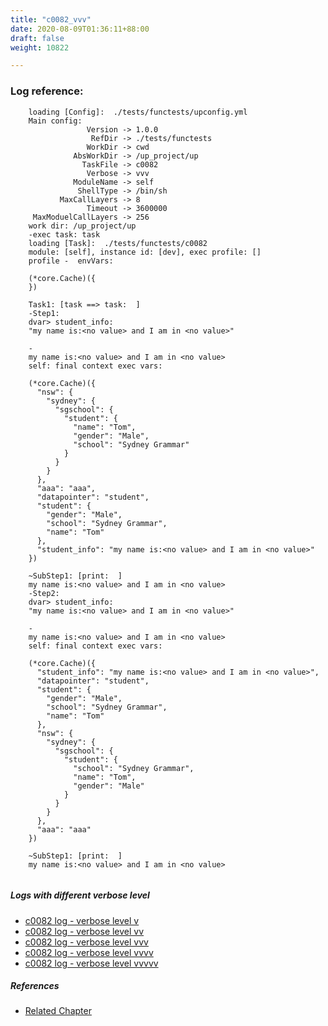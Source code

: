 ```yaml
---
title: "c0082_vvv"
date: 2020-08-09T01:36:11+88:00
draft: false
weight: 10822

---
```


### Log reference: <no value>

```
    loading [Config]:  ./tests/functests/upconfig.yml
    Main config:
                 Version -> 1.0.0
                  RefDir -> ./tests/functests
                 WorkDir -> cwd
              AbsWorkDir -> /up_project/up
                TaskFile -> c0082
                 Verbose -> vvv
              ModuleName -> self
               ShellType -> /bin/sh
           MaxCallLayers -> 8
                 Timeout -> 3600000
     MaxModuelCallLayers -> 256
    work dir: /up_project/up
    -exec task: task
    loading [Task]:  ./tests/functests/c0082
    module: [self], instance id: [dev], exec profile: []
    profile -  envVars:
    
    (*core.Cache)({
    })
    
    Task1: [task ==> task:  ]
    -Step1:
    dvar> student_info:
    "my name is:<no value> and I am in <no value>"
    
    -
    my name is:<no value> and I am in <no value>
    self: final context exec vars:
    
    (*core.Cache)({
      "nsw": {
        "sydney": {
          "sgschool": {
            "student": {
              "name": "Tom",
              "gender": "Male",
              "school": "Sydney Grammar"
            }
          }
        }
      },
      "aaa": "aaa",
      "datapointer": "student",
      "student": {
        "gender": "Male",
        "school": "Sydney Grammar",
        "name": "Tom"
      },
      "student_info": "my name is:<no value> and I am in <no value>"
    })
    
    ~SubStep1: [print:  ]
    my name is:<no value> and I am in <no value>
    -Step2:
    dvar> student_info:
    "my name is:<no value> and I am in <no value>"
    
    -
    my name is:<no value> and I am in <no value>
    self: final context exec vars:
    
    (*core.Cache)({
      "student_info": "my name is:<no value> and I am in <no value>",
      "datapointer": "student",
      "student": {
        "gender": "Male",
        "school": "Sydney Grammar",
        "name": "Tom"
      },
      "nsw": {
        "sydney": {
          "sgschool": {
            "student": {
              "school": "Sydney Grammar",
              "name": "Tom",
              "gender": "Male"
            }
          }
        }
      },
      "aaa": "aaa"
    })
    
    ~SubStep1: [print:  ]
    my name is:<no value> and I am in <no value>
    
```

##### Logs with different verbose level
* [c0082 log - verbose level v](../../logs/c0082_v)
* [c0082 log - verbose level vv](../../logs/c0082_vv)
* [c0082 log - verbose level vvv](../../logs/c0082_vvv)
* [c0082 log - verbose level vvvv](../../logs/c0082_vvvv)
* [c0082 log - verbose level vvvvv](../../logs/c0082_vvvvv)

##### References
* [Related Chapter](../../dvars/c0082)
